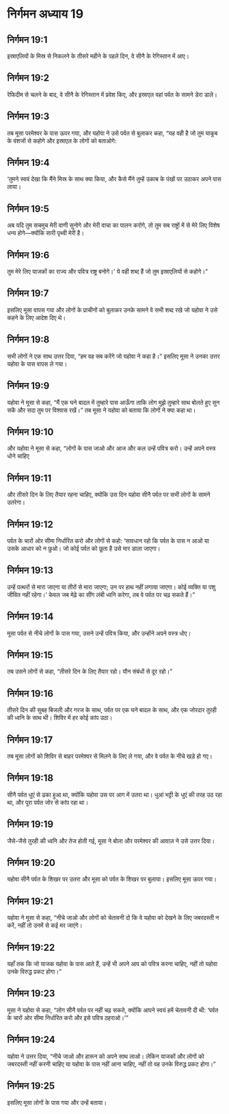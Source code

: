 # निर्गमन अध्याय 19

## निर्गमन 19:1
इस्राएलियों के मिस्र से निकलने के तीसरे महीने के पहले दिन, वे सीनै के रेगिस्तान में आए।

## निर्गमन 19:2
रेफिदीम से चलने के बाद, वे सीनै के रेगिस्तान में प्रवेश किए, और इस्राएल वहां पर्वत के सामने डेरा डाले।

## निर्गमन 19:3
तब मूसा परमेश्वर के पास ऊपर गया, और यहोवा ने उसे पर्वत से बुलाकर कहा, “यह वही है जो तुम याकूब के वंशजों से कहोगे और इस्राएल के लोगों को बताओगे:

## निर्गमन 19:4
‘तुमने स्वयं देखा कि मैंने मिस्र के साथ क्या किया, और कैसे मैंने तुम्हें उकाब के पंखों पर उठाकर अपने पास लाया।

## निर्गमन 19:5
अब यदि तुम सचमुच मेरी वाणी सुनोगे और मेरी वाचा का पालन करोगे, तो तुम सब राष्ट्रों में से मेरे लिए विशेष धन्य होगे—क्योंकि सारी पृथ्वी मेरी है।

## निर्गमन 19:6
तुम मेरे लिए याजकों का राज्य और पवित्र राष्ट्र बनोगे।’ ये वही शब्द हैं जो तुम इस्राएलियों से कहोगे।”

## निर्गमन 19:7
इसलिए मूसा वापस गया और लोगों के प्राचीनों को बुलाकर उनके सामने वे सभी शब्द रखे जो यहोवा ने उसे कहने के लिए आदेश दिए थे।

## निर्गमन 19:8
सभी लोगों ने एक साथ उत्तर दिया, “हम वह सब करेंगे जो यहोवा ने कहा है।” इसलिए मूसा ने उनका उत्तर यहोवा के पास वापस ले गया।

## निर्गमन 19:9
यहोवा ने मूसा से कहा, “मैं एक घने बादल में तुम्हारे पास आऊँगा ताकि लोग मुझे तुम्हारे साथ बोलते हुए सुन सकें और सदा तुम पर विश्वास रखें।” तब मूसा ने यहोवा को बताया कि लोगों ने क्या कहा था।

## निर्गमन 19:10
और यहोवा ने मूसा से कहा, “लोगों के पास जाओ और आज और कल उन्हें पवित्र करो। उन्हें अपने वस्त्र धोने चाहिए

## निर्गमन 19:11
और तीसरे दिन के लिए तैयार रहना चाहिए, क्योंकि उस दिन यहोवा सीनै पर्वत पर सभी लोगों के सामने उतरेगा।

## निर्गमन 19:12
पर्वत के चारों ओर सीमा निर्धारित करो और लोगों से कहो: ‘सावधान रहो कि पर्वत के पास न आओ या उसके आधार को न छुओ। जो कोई पर्वत को छूता है उसे मार डाला जाएगा।

## निर्गमन 19:13
उन्हें पत्थरों से मारा जाएगा या तीरों से मारा जाएगा; उन पर हाथ नहीं लगाया जाएगा। कोई व्यक्ति या पशु जीवित नहीं रहेगा।’ केवल जब मेढ़े का सींग लंबी ध्वनि करेगा, तब वे पर्वत पर चढ़ सकते हैं।”

## निर्गमन 19:14
मूसा पर्वत से नीचे लोगों के पास गया, उसने उन्हें पवित्र किया, और उन्होंने अपने वस्त्र धोए।

## निर्गमन 19:15
तब उसने लोगों से कहा, “तीसरे दिन के लिए तैयार रहो। यौन संबंधों से दूर रहो।”

## निर्गमन 19:16
तीसरे दिन की सुबह बिजली और गरज के साथ, पर्वत पर एक घने बादल के साथ, और एक जोरदार तुरही की ध्वनि के साथ थी। शिविर में हर कोई कांप उठा।

## निर्गमन 19:17
तब मूसा लोगों को शिविर से बाहर परमेश्वर से मिलने के लिए ले गया, और वे पर्वत के नीचे खड़े हो गए।

## निर्गमन 19:18
सीनै पर्वत धुएं से ढका हुआ था, क्योंकि यहोवा उस पर आग में उतरा था। धुआं भट्टी के धुएं की तरह उठ रहा था, और पूरा पर्वत जोर से कांप रहा था।

## निर्गमन 19:19
जैसे-जैसे तुरही की ध्वनि और तेज होती गई, मूसा ने बोला और परमेश्वर की आवाज़ ने उसे उत्तर दिया।

## निर्गमन 19:20
यहोवा सीनै पर्वत के शिखर पर उतरा और मूसा को पर्वत के शिखर पर बुलाया। इसलिए मूसा ऊपर गया।

## निर्गमन 19:21
यहोवा ने मूसा से कहा, “नीचे जाओ और लोगों को चेतावनी दो कि वे यहोवा को देखने के लिए जबरदस्ती न करें, नहीं तो उनमें से कई मर जाएंगे।

## निर्गमन 19:22
यहाँ तक कि जो याजक यहोवा के पास आते हैं, उन्हें भी अपने आप को पवित्र करना चाहिए, नहीं तो यहोवा उनके विरुद्ध प्रकट होगा।”

## निर्गमन 19:23
मूसा ने यहोवा से कहा, “लोग सीनै पर्वत पर नहीं चढ़ सकते, क्योंकि आपने स्वयं हमें चेतावनी दी थी: ‘पर्वत के चारों ओर सीमा निर्धारित करो और इसे पवित्र ठहराओ।’”

## निर्गमन 19:24
यहोवा ने उत्तर दिया, “नीचे जाओ और हारून को अपने साथ लाओ। लेकिन याजकों और लोगों को जबरदस्ती नहीं करनी चाहिए या यहोवा के पास नहीं आना चाहिए, नहीं तो वह उनके विरुद्ध प्रकट होगा।”

## निर्गमन 19:25
इसलिए मूसा लोगों के पास गया और उन्हें बताया।
